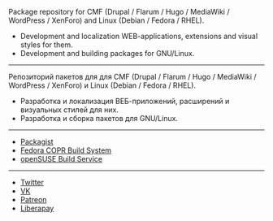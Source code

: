 Package repository for CMF (Drupal / Flarum / Hugo / MediaWiki / WordPress / XenForo) and Linux (Debian / Fedora / RHEL).

- Development and localization WEB-applications, extensions and visual styles for them.
- Development and building packages for GNU/Linux.

---

Репозиторий пакетов для для CMF (Drupal / Flarum / Hugo / MediaWiki / WordPress / XenForo) и Linux (Debian / Fedora / RHEL).

- Разработка и локализация ВЕБ-приложений, расширений и визуальных стилей для них.
- Разработка и сборка пакетов для GNU/Linux.

---

- [Packagist](https://packagist.org/packages/pkgstore/)
- [Fedora COPR Build System](https://copr.fedorainfracloud.org/coprs/pkgstore/)
- [openSUSE Build Service](https://build.opensuse.org/users/pkgstore)

---

- [Twitter](https://twitter.com/pkgstore)
- [VK](https://vk.com/pkgstore)
- [Patreon](https://patreon.com/pkgstore)
- [Liberapay](https://liberapay.com/pkgstore)
